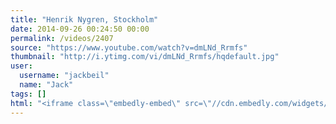 ```yaml
---
title: "Henrik Nygren, Stockholm"
date: 2014-09-26 00:24:50 00:00
permalink: /videos/2407
source: "https://www.youtube.com/watch?v=dmLNd_Rrmfs"
thumbnail: "http://i.ytimg.com/vi/dmLNd_Rrmfs/hqdefault.jpg"
user:
  username: "jackbeil"
  name: "Jack"
tags: []
html: "<iframe class=\"embedly-embed\" src=\"//cdn.embedly.com/widgets/media.html?src=http%3A%2F%2Fwww.youtube.com%2Fembed%2FdmLNd_Rrmfs%3Fwmode%3Dtransparent%26feature%3Doembed&wmode=transparent&url=http%3A%2F%2Fwww.youtube.com%2Fwatch%3Fv%3DdmLNd_Rrmfs&image=http%3A%2F%2Fi.ytimg.com%2Fvi%2FdmLNd_Rrmfs%2Fhqdefault.jpg&key=daaebf4d9cdd46779200162d0ca86e20&type=text%2Fhtml&schema=youtube\" width=\"854\" height=\"480\" scrolling=\"no\" frameborder=\"0\" allowfullscreen></iframe>"
---
```



